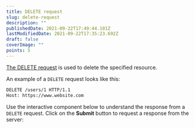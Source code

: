 ```yaml
---
title: DELETE request
slug: delete-request
description: ""
publishedDate: 2021-09-22T17:49:44.101Z
lastModifiedDate: 2021-09-22T17:35:23.692Z
draft: false
coverImage: ""
points: 5
---
```


[The DELETE request](https://developer.mozilla.org/en-US/docs/Web/HTTP/Methods/DELETE) is used to delete the specified resource.

An example of a `DELETE` request looks like this:

```bash
DELETE /users/1 HTTP/1.1
Host: https://www.website.com
```

Use the interactive component below to understand the response from a `DELETE` request. Click on the **Submit** button to request a response from the server:

<HTTPClient
  url="/api/rest/2"
  method="DELETE"
  isRequestMethodChangeDisabled
/>
